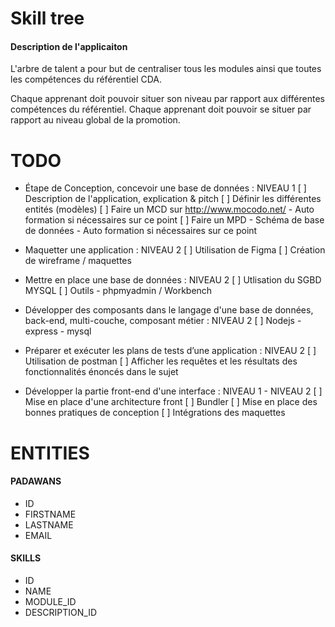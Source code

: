 # Skill tree
#### Description de l'applicaiton  

L'arbre de talent a pour but de centraliser tous les modules ainsi que toutes 
les compétences du référentiel CDA.

Chaque apprenant doit pouvoir situer son niveau par rapport aux différentes compétences du référentiel.
Chaque apprenant doit pouvoir se situer par rapport au niveau global de la promotion.

# TODO

- Étape de Conception, concevoir une base de données : NIVEAU 1
    [ ] Description de l'application, explication & pitch
    [ ] Définir les différentes entités (modèles)
    [ ] Faire un MCD sur http://www.mocodo.net/ - Auto formation si nécessaires sur ce point
    [ ] Faire un MPD - Schéma de base de données - Auto formation si nécessaires sur ce point

- Maquetter une application : NIVEAU 2
    [ ] Utilisation de Figma
    [ ] Création de wireframe / maquettes

- Mettre en place une base de données : NIVEAU 2
    [ ] Utlisation du SGBD MYSQL
    [ ] Outils - phpmyadmin / Workbench

- Développer des composants dans le langage d'une base de données, back-end, multi-couche, composant métier : NIVEAU 2
    [ ] Nodejs - express - mysql

- Préparer et exécuter les plans de tests d’une application : NIVEAU 2
    [ ] Utilisation de postman
    [ ] Afficher les requêtes et les résultats des fonctionnalités énoncés dans le sujet

- Développer la partie front-end d'une interface : NIVEAU 1 - NIVEAU 2
    [ ] Mise en place d'une architecture front
    [ ] Bundler
    [ ] Mise en place des bonnes pratiques de conception
    [ ] Intégrations des maquettes

# ENTITIES 

#### PADAWANS
- ID
- FIRSTNAME
- LASTNAME
- EMAIL

#### SKILLS
- ID
- NAME
- MODULE_ID
- DESCRIPTION_ID